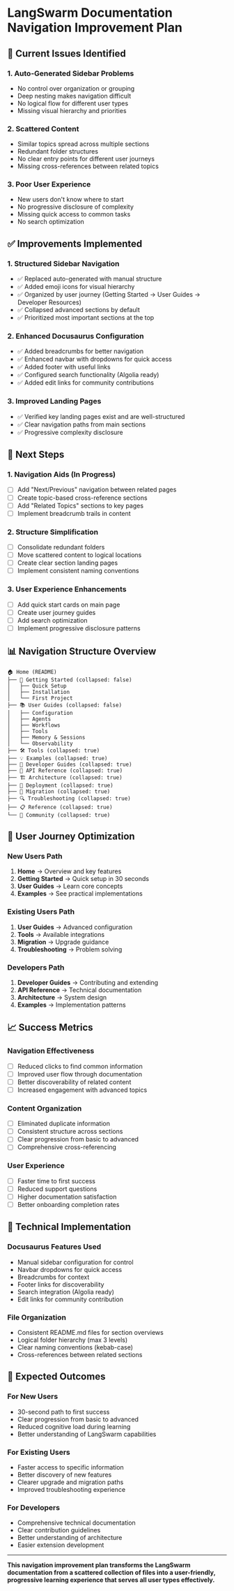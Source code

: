 # LangSwarm Documentation Navigation Improvement Plan

## 🎯 Current Issues Identified

### 1. **Auto-Generated Sidebar Problems**
- No control over organization or grouping
- Deep nesting makes navigation difficult
- No logical flow for different user types
- Missing visual hierarchy and priorities

### 2. **Scattered Content**
- Similar topics spread across multiple sections
- Redundant folder structures
- No clear entry points for different user journeys
- Missing cross-references between related topics

### 3. **Poor User Experience**
- New users don't know where to start
- No progressive disclosure of complexity
- Missing quick access to common tasks
- No search optimization

## ✅ Improvements Implemented

### 1. **Structured Sidebar Navigation**
- ✅ Replaced auto-generated with manual structure
- ✅ Added emoji icons for visual hierarchy
- ✅ Organized by user journey (Getting Started → User Guides → Developer Resources)
- ✅ Collapsed advanced sections by default
- ✅ Prioritized most important sections at the top

### 2. **Enhanced Docusaurus Configuration**
- ✅ Added breadcrumbs for better navigation
- ✅ Enhanced navbar with dropdowns for quick access
- ✅ Added footer with useful links
- ✅ Configured search functionality (Algolia ready)
- ✅ Added edit links for community contributions

### 3. **Improved Landing Pages**
- ✅ Verified key landing pages exist and are well-structured
- ✅ Clear navigation paths from main sections
- ✅ Progressive complexity disclosure

## 🔄 Next Steps

### 1. **Navigation Aids** (In Progress)
- [ ] Add "Next/Previous" navigation between related pages
- [ ] Create topic-based cross-reference sections
- [ ] Add "Related Topics" sections to key pages
- [ ] Implement breadcrumb trails in content

### 2. **Structure Simplification**
- [ ] Consolidate redundant folders
- [ ] Move scattered content to logical locations
- [ ] Create clear section landing pages
- [ ] Implement consistent naming conventions

### 3. **User Experience Enhancements**
- [ ] Add quick start cards on main page
- [ ] Create user journey guides
- [ ] Add search optimization
- [ ] Implement progressive disclosure patterns

## 📊 Navigation Structure Overview

```
🏠 Home (README)
├── 🚀 Getting Started (collapsed: false)
│   ├── Quick Setup
│   ├── Installation
│   └── First Project
├── 📚 User Guides (collapsed: false)
│   ├── Configuration
│   ├── Agents
│   ├── Workflows
│   ├── Tools
│   ├── Memory & Sessions
│   └── Observability
├── 🛠️ Tools (collapsed: true)
├── 💡 Examples (collapsed: true)
├── 🔧 Developer Guides (collapsed: true)
├── 📖 API Reference (collapsed: true)
├── 🏗️ Architecture (collapsed: true)
├── 🚀 Deployment (collapsed: true)
├── 🔄 Migration (collapsed: true)
├── 🔍 Troubleshooting (collapsed: true)
├── 📋 Reference (collapsed: true)
└── 🤝 Community (collapsed: true)
```

## 🎯 User Journey Optimization

### New Users Path
1. **Home** → Overview and key features
2. **Getting Started** → Quick setup in 30 seconds
3. **User Guides** → Learn core concepts
4. **Examples** → See practical implementations

### Existing Users Path
1. **User Guides** → Advanced configuration
2. **Tools** → Available integrations
3. **Migration** → Upgrade guidance
4. **Troubleshooting** → Problem solving

### Developers Path
1. **Developer Guides** → Contributing and extending
2. **API Reference** → Technical documentation
3. **Architecture** → System design
4. **Examples** → Implementation patterns

## 📈 Success Metrics

### Navigation Effectiveness
- [ ] Reduced clicks to find common information
- [ ] Improved user flow through documentation
- [ ] Better discoverability of related content
- [ ] Increased engagement with advanced topics

### Content Organization
- [ ] Eliminated duplicate information
- [ ] Consistent structure across sections
- [ ] Clear progression from basic to advanced
- [ ] Comprehensive cross-referencing

### User Experience
- [ ] Faster time to first success
- [ ] Reduced support questions
- [ ] Higher documentation satisfaction
- [ ] Better onboarding completion rates

## 🔧 Technical Implementation

### Docusaurus Features Used
- Manual sidebar configuration for control
- Navbar dropdowns for quick access
- Breadcrumbs for context
- Footer links for discoverability
- Search integration (Algolia ready)
- Edit links for community contribution

### File Organization
- Consistent README.md files for section overviews
- Logical folder hierarchy (max 3 levels)
- Clear naming conventions (kebab-case)
- Cross-references between related sections

## 🎉 Expected Outcomes

### For New Users
- 30-second path to first success
- Clear progression from basic to advanced
- Reduced cognitive load during learning
- Better understanding of LangSwarm capabilities

### For Existing Users
- Faster access to specific information
- Better discovery of new features
- Clearer upgrade and migration paths
- Improved troubleshooting experience

### For Developers
- Comprehensive technical documentation
- Clear contribution guidelines
- Better understanding of architecture
- Easier extension development

---

**This navigation improvement plan transforms the LangSwarm documentation from a scattered collection of files into a user-friendly, progressive learning experience that serves all user types effectively.**
